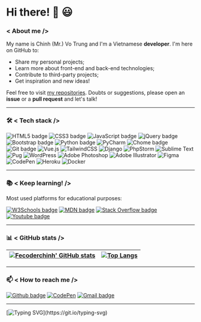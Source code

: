 # Hi there! 👋 😃 

### < About me />

My name is Chinh (Mr.) Vo Trung and I'm a Vietnamese **developer**. I'm here on GitHub to:
- Share my personal projects;
- Learn more about front-end and back-end technologies;
- Contribute to third-party projects;
- Get inspiration and new ideas!

Feel free to visit [my repositories](https://github.com/fecoderchinh?tab=repositories). Doubts or suggestions, please open an **issue** or a **pull request** and let's talk!

---

### 🛠 < Tech stack />

![HTML5 badge](https://img.shields.io/badge/HTML5-E34F26?style=for-the-badge&logo=html5&logoColor=white) ![CSS3 badge](https://img.shields.io/badge/CSS3-1572B6?style=for-the-badge&logo=css3&logoColor=white) ![JavaScript badge](https://img.shields.io/badge/JavaScript-323330?style=for-the-badge&logo=javascript&logoColor=F7DF1E) ![jQuery badge](https://img.shields.io/badge/jQuery-0769AD?style=for-the-badge&logo=jquery&logoColor=white) ![Bootstrap badge](https://img.shields.io/badge/Bootstrap-563D7C?style=for-the-badge&logo=bootstrap&logoColor=white) ![Python badge](https://img.shields.io/badge/Python-FFD43B?style=for-the-badge&logo=python&logoColor=blue) ![PyCharm](https://img.shields.io/badge/pycharm-143?style=for-the-badge&logo=pycharm&logoColor=black&color=black&labelColor=green) ![Chome badge](https://img.shields.io/badge/Google_chrome-4285F4?style=for-the-badge&logo=Google-chrome&logoColor=white) ![Git badge](https://img.shields.io/badge/GIT-F05032?style=for-the-badge&logo=git&logoColor=white) ![Vue.js](https://img.shields.io/badge/vuejs-%2335495e.svg?style=for-the-badge&logo=vuedotjs&logoColor=%234FC08D) ![TailwindCSS](https://img.shields.io/badge/tailwindcss-%2338B2AC.svg?style=for-the-badge&logo=tailwind-css&logoColor=white) ![Django](https://img.shields.io/badge/django-%23092E20.svg?style=for-the-badge&logo=django&logoColor=white) ![PhpStorm](https://img.shields.io/badge/phpstorm-143?style=for-the-badge&logo=phpstorm&logoColor=black&color=black&labelColor=darkorchid) ![Sublime Text](https://img.shields.io/badge/sublime_text-%23575757.svg?style=for-the-badge&logo=sublime-text&logoColor=important) ![Pug](https://img.shields.io/badge/Pug-FFF?style=for-the-badge&logo=pug&logoColor=A86454) ![WordPress](https://img.shields.io/badge/WordPress-%23117AC9.svg?style=for-the-badge&logo=WordPress&logoColor=white) ![Adobe Photoshop](https://img.shields.io/badge/adobe%20photoshop-%2331A8FF.svg?style=for-the-badge&logo=adobe%20photoshop&logoColor=white) ![Adobe Illustrator](https://img.shields.io/badge/adobe%20illustrator-%23FF9A00.svg?style=for-the-badge&logo=adobe%20illustrator&logoColor=white) ![Figma](https://img.shields.io/badge/figma-%23F24E1E.svg?style=for-the-badge&logo=figma&logoColor=white)
 ![CodePen](https://img.shields.io/badge/Codepen-000000?style=for-the-badge&logo=codepen&logoColor=white) ![Heroku](https://img.shields.io/badge/heroku-%23430098.svg?style=for-the-badge&logo=heroku&logoColor=white) ![Docker](https://img.shields.io/badge/docker-%230db7ed.svg?style=for-the-badge&logo=docker&logoColor=white)
 
---

### 📚 < Keep learning! />

Most used platforms for educational purposes: 

[![W3Schools badge](https://img.shields.io/static/v1?label=W3S&message=W3Schools&color=04aa6d&style=for-the-badge)](https://www.w3schools.com/default.asp) [![MDN badge](https://img.shields.io/badge/MDN_Web_Docs-black?style=for-the-badge&logo=mdnwebdocs&logoColor=white)](https://developer.mozilla.org/) [![Stack Overflow badge](https://img.shields.io/badge/Stack_Overflow-FE7A16?style=for-the-badge&logo=stack-overflow&logoColor=white)](https://stackoverflow.com/) [![Youtube badge](https://img.shields.io/badge/YouTube-FF0000?style=for-the-badge&logo=youtube&logoColor=white)](https://www.youtube.com/) 

---

### 📊 < GitHub stats />


[![Fecoderchinh' GitHub stats](https://github-readme-stats.vercel.app/api?username=fecoderchinh&show_icons=true&theme=dark&text_color=fff&border_color=79ff97&hide_title=true)](https://github.com/fecoderchinh) | [![Top Langs](https://github-readme-stats.vercel.app/api/top-langs/?username=fecoderchinh&theme=dark&text_color=fff&border_color=79ff97&layout=compact)](https://github.com/fecoderchinh) 
| ----------- | ------------ |

---

### 📫 < How to reach me />

[![Github badge](https://img.shields.io/badge/fecoderchinh-100000?style=for-the-badge&logo=github&logoColor=white)](https://github.com/fecoderchinh) [![CodePen](https://img.shields.io/badge/Codepen-000000?style=for-the-badge&logo=codepen&logoColor=white)](https://codepen.io/fecoderchinh) [![Gmail badge](https://img.shields.io/badge/fecoder.chinh@gmail.com-c5221f?style=for-the-badge&logo=gmail&logoColor=white)](mailto:fecoder.chinh@gmail.com)

---

  [![Typing SVG](https://readme-typing-svg.herokuapp.com?font=Ubuntu&color=%230EAA20&vCenter=true&lines=Thanks+for+visiting!+You're+welcome!)](https://git.io/typing-svg)

